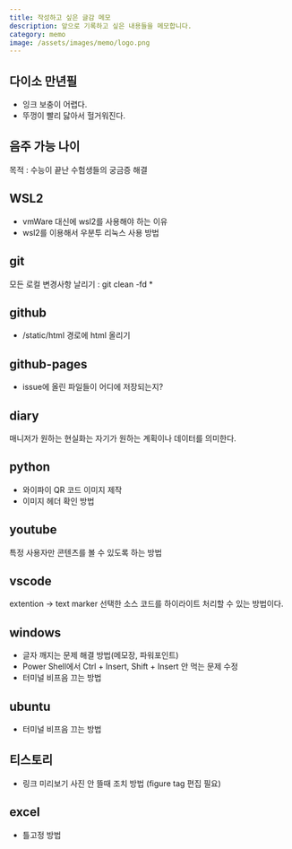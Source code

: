 ```yaml
---
title: 작성하고 싶은 글감 메모
description: 앞으로 기록하고 싶은 내용들을 메모합니다. 
category: memo
image: /assets/images/memo/logo.png
---
```



다이소 만년필
---
- 잉크 보충이 어렵다.
- 뚜껑이 빨리 닳아서 헐거워진다.

음주 가능 나이
---
목적 : 수능이 끝난 수험생들의 궁금증 해결


WSL2
---
- vmWare 대신에 wsl2를 사용해야 하는 이유
- wsl2를 이용해서 우분투 리눅스 사용 방법

git
---
모든 로컬 변경사항 날리기 : git clean -fd *

github
---
- /static/html 경로에 html 올리기

github-pages
---
- issue에 올린 파일들이 어디에 저장되는지?

diary
---
매니저가 원하는 현실화는 자기가 원하는 계획이나 데이터를 의미한다. 

python
---
- 와이파이 QR 코드 이미지 제작
- 이미지 헤더 확인 방법

youtube
---
특정 사용자만 콘텐츠를 볼 수 있도록 하는 방법

vscode
---
extention -> text marker
선택한 소스 코드를 하이라이트 처리할 수 있는 방법이다.

windows
---
- 글자 깨지는 문제 해결 방법(메모장, 파워포인트)
- Power Shell에서 Ctrl + Insert, Shift + Insert 안 먹는 문제 수정
- 터미널 비프음 끄는 방법

ubuntu
---
- 터미널 비프음 끄는 방법

티스토리
---
- 링크 미리보기 사진 안 뜰때 조치 방법 (figure tag 편집 필요)

excel
---
- 틀고정 방법

